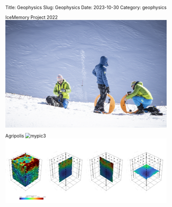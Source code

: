 Title: Geophysics
Slug: Geophysics
Date: 2023-10-30
Category: geophysics

IceMemory Project 2022
![mypic2](../images/icememory.jpg)

Agripolis
![mypic3](../images/agripolis.jpg)
![mypic4](../images/st1T0.png)